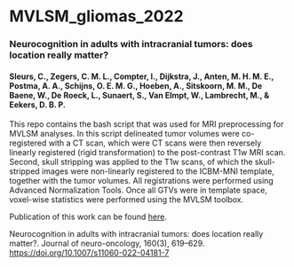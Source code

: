 # MVLSM_gliomas_2022

### Neurocognition in adults with intracranial tumors: does location really matter?
#### Sleurs, C., Zegers, C. M. L., Compter, I., Dijkstra, J., Anten, M. H. M. E., Postma, A. A., Schijns, O. E. M. G., Hoeben, A., Sitskoorn, M. M., De Baene, W., De Roeck, L., Sunaert, S., Van Elmpt, W., Lambrecht, M., & Eekers, D. B. P. 

This repo contains the bash script that was used for MRI preprocessing for MVLSM analyses. 
In this script delineated tumor volumes were co-registered with a CT scan, which were CT scans were then reversely linearly registered (rigid transformation) to the post-contrast T1w MRI scan. 
Second, skull stripping was applied to the T1w scans, of which the skull-stripped images were non-linearly registered to the ICBM-MNI template, together with the tumor volumes. 
All registrations were performed using Advanced Normalization Tools. Once all GTVs were in template space, voxel-wise statistics were performed using the MVLSM toolbox.

Publication of this work can be found [here](https://pubmed.ncbi.nlm.nih.gov/36346497/).

Neurocognition in adults with intracranial tumors: does location really matter?. Journal of neuro-oncology, 160(3), 619–629. https://doi.org/10.1007/s11060-022-04181-7
